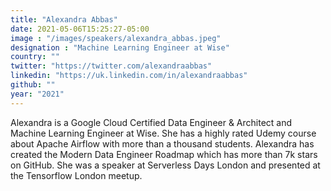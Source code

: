 ```yaml
---
title: "Alexandra Abbas"
date: 2021-05-06T15:25:27-05:00
image : "/images/speakers/alexandra_abbas.jpeg"
designation : "Machine Learning Engineer at Wise"
country: ""
twitter: "https://twitter.com/alexandraabbas"
linkedin: "https://uk.linkedin.com/in/alexandraabbas"
github: ""
year: "2021"
---
```


Alexandra is a Google Cloud Certified Data Engineer & Architect and Machine Learning Engineer at Wise. She has a highly rated Udemy course about Apache Airflow with more than a thousand students. Alexandra has created the Modern Data Engineer Roadmap which has more than 7k stars on GitHub. She was a speaker at Serverless Days London and presented at the Tensorflow London meetup.